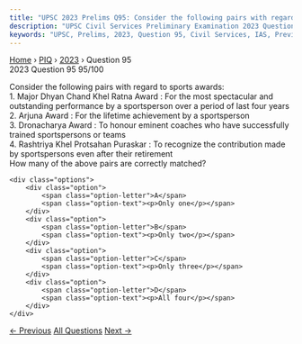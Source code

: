 ```yaml
---
title: "UPSC 2023 Prelims Q95: Consider the following pairs with regard to sports awards:..."
description: "UPSC Civil Services Preliminary Examination 2023 Question 95 with options and answer"
keywords: "UPSC, Prelims, 2023, Question 95, Civil Services, IAS, Previous Year Questions"
---
```


<nav class="breadcrumb">
    <a href="../../">Home</a>
    <span>›</span>
    <a href="../">PIQ</a>
    <span>›</span>
    <a href="./">2023</a>
    <span>›</span>
    <span>Question 95</span>
</nav>

<div class="question-header">
    <div class="question-meta">
        <span class="year-badge">2023</span>
        <span class="question-number">Question 95</span>
        <span class="progress">95/100</span>
    </div>
    <div class="progress-bar">
        <div class="progress-fill" style="width: 95.0%"></div>
    </div>
</div>

<div class="question-content">
    <div class="question-text">
        <p>Consider the following pairs with regard to sports awards: <br />
1. Major Dhyan Chand Khel Ratna Award : For the most spectacular and outstanding performance by a sportsperson over a period of last four years <br />
2. Arjuna Award : For the lifetime achievement by a sportsperson <br />
3. Dronacharya Award : To honour eminent coaches who have successfully trained sportspersons or teams <br />
4. Rashtriya Khel Protsahan Puraskar : To recognize the contribution made by sportspersons even after their retirement <br />
How many of the above pairs are correctly matched?</p>
    </div>
    
    <div class="options">
        <div class="option">
            <span class="option-letter">A</span>
            <span class="option-text"><p>Only one</p></span>
        </div>
        <div class="option">
            <span class="option-letter">B</span>
            <span class="option-text"><p>Only two</p></span>
        </div>
        <div class="option">
            <span class="option-letter">C</span>
            <span class="option-text"><p>Only three</p></span>
        </div>
        <div class="option">
            <span class="option-letter">D</span>
            <span class="option-text"><p>All four</p></span>
        </div>
    </div>
</div>

<div class="question-nav">
    <a href="../q094-consider-the-following-statements-statement-i-isra/" class="nav-btn prev">← Previous</a>
    <a href="../" class="nav-btn center">All Questions</a>
    <a href="../q096-consider-the-following-statements-in-respect-of-th/" class="nav-btn next">Next →</a>
</div>
